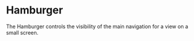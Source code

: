 # Hamburger

The Hamburger controls the visibility of the main navigation for a view on a small screen.
